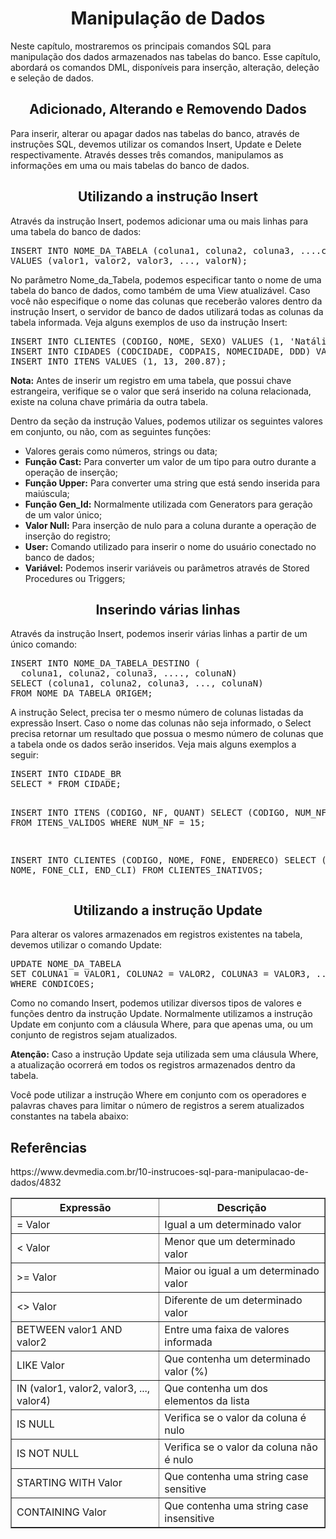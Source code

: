 <h1 align="center">Manipulação de Dados</h1>
<p>Neste capítulo, mostraremos os principais comandos SQL para manipulação dos dados armazenados nas tabelas do banco. Esse capítulo, abordará os comandos DML, disponíveis para inserção, alteração, deleção e seleção de dados.</p>
<h2 align="center">Adicionado, Alterando e Removendo Dados</h2>
<p>Para inserir, alterar ou apagar dados nas tabelas do banco, através de instruções SQL, devemos utilizar os comandos Insert, Update e Delete respectivamente. Através desses três comandos, manipulamos as informações em uma ou mais tabelas do banco de dados.</p>
<h2 align="center">Utilizando a instrução Insert</h2>
<p>Através da instrução Insert, podemos adicionar uma ou mais linhas para uma tabela do banco de dados:</p>
<pre>
INSERT INTO NOME_DA_TABELA (coluna1, coluna2, coluna3, ....colunaN)
VALUES (valor1, valor2, valor3, ..., valorN);
</pre>
<p>No parâmetro Nome_da_Tabela, podemos especificar tanto o nome de uma tabela do banco de dados, como também de uma View atualizável. Caso você não especifique o nome das colunas que receberão valores dentro da instrução Insert, o servidor de banco de dados utilizará todas as colunas da tabela informada. Veja alguns exemplos de uso da instrução Insert:</p>
<pre>
INSERT INTO CLIENTES (CODIGO, NOME, SEXO) VALUES (1, 'Natália da Silva', 'F');
INSERT INTO CIDADES (CODCIDADE, CODPAIS, NOMECIDADE, DDD) VALUES (4, 55, 'Curitiba', '31');
INSERT INTO ITENS VALUES (1, 13, 200.87);
</pre>
<p><b>Nota:</b> Antes de inserir um registro em uma tabela, que possui chave estrangeira, verifique se o valor que será inserido na coluna relacionada, existe na coluna chave primária da outra tabela.</p>
<p>Dentro da seção da instrução Values, podemos utilizar os seguintes valores em conjunto, ou não, com as seguintes funções:</p>
<ul>
  <li>Valores gerais como números, strings ou data;</li>
  <li><b>Função Cast:</b> Para converter um valor de um tipo para outro durante a operação de inserção;</li>
  <li><b>Função Upper:</b> Para converter uma string que está sendo inserida para maiúscula;</li>
  <li><b>Função Gen_Id:</b> Normalmente utilizada com Generators para geração de um valor único;</li>
  <li><b>Valor Null:</b> Para inserção de nulo para a coluna durante a operação de inserção do registro;</li>
  <li><b>User:</b> Comando utilizado para inserir o nome do usuário conectado no banco de dados;</li>
  <li><b>Variável:</b> Podemos inserir variáveis ou parâmetros através de Stored Procedures ou Triggers;</li>
</ul>
<h2 align="center">Inserindo várias linhas</h2>
<p>Através da instrução Insert, podemos inserir várias linhas a partir de um único comando:</p>
<pre>
INSERT INTO NOME_DA_TABELA_DESTINO (
&emsp;&emsp;coluna1, coluna2, coluna3, ...., colunaN)
SELECT (coluna1, coluna2, coluna3, ..., colunaN)
FROM NOME_DA_TABELA_ORIGEM;
</pre>
<p>A instrução Select, precisa ter o mesmo número de colunas listadas da expressão Insert. Caso o nome das colunas não seja informado, o Select precisa retornar um resultado que possua o mesmo número de colunas que a tabela onde os dados serão inseridos. Veja mais alguns exemplos a seguir:</p>
<pre>
INSERT INTO CIDADE_BR
SELECT * FROM CIDADE;

INSERT INTO ITENS (CODIGO, NF, QUANT)
SELECT (CODIGO, NUM_NF, QUANT)
FROM ITENS_VALIDOS
WHERE NUM_NF = 15;

INSERT INTO CLIENTES (CODIGO, NOME, FONE, ENDERECO)
SELECT (COD_CLI, NOME, FONE_CLI, END_CLI)
FROM CLIENTES_INATIVOS;
</pre>
<h2 align="center">Utilizando a instrução Update</h2>
<p>Para alterar os valores armazenados em registros existentes na tabela, devemos utilizar o comando Update:</p>
<pre>
UPDATE NOME_DA_TABELA
SET COLUNA1 = VALOR1, COLUNA2 = VALOR2, COLUNA3 = VALOR3, ...., COLUNAN = VALORN
WHERE CONDICOES;
</pre>
<p>Como no comando Insert, podemos utilizar diversos tipos de valores e funções dentro da instrução Update. Normalmente utilizamos a instrução Update em conjunto com a cláusula Where, para que apenas uma, ou um conjunto de registros sejam atualizados.</p>
<p><b>Atenção:</b> Caso a instrução Update seja utilizada sem uma cláusula Where, a atualização ocorrerá em todos os registros armazenados dentro da tabela.</p>
<p>Você pode utilizar a instrução Where em conjunto com os operadores e palavras chaves para limitar o número de registros a serem atualizados constantes na tabela abaixo:</p>
<table border="1">
<thead>
    <tr>
        <th>Expressão</th>
        <th>Descrição</th>
    </tr>
</thead>
<tbody>
    <tr>
        <td>= Valor</td>
        <td>Igual a um determinado valor</td>
    </tr>
    <tr>
        <td>&lt; Valor</td>
        <td>Menor que um determinado valor</td>
    </tr>
    <tr>
        <td>>= Valor</td>
        <td>Maior ou igual a um determinado valor</td>
    </tr>
    <tr>
        <td>&lt;&gt; Valor</td>
        <td>Diferente de um determinado valor</td>
    </tr>
    <tr>
        <td>BETWEEN valor1 AND valor2</td>
        <td>Entre uma faixa de valores informada</td>
    </tr>
    <tr>
        <td>LIKE Valor</td>
        <td>Que contenha um determinado valor (%)</td>
    </tr>
    <tr>
        <td>IN (valor1, valor2, valor3, ..., valor4)</td>
        <td>Que contenha um dos elementos da lista</td>
    </tr>
    <tr>
        <td>IS NULL</td>
        <td>Verifica se o valor da coluna é nulo</td>
    </tr>
    <tr>
        <td>IS NOT NULL</td>
        <td>Verifica se o valor da coluna não é nulo</td>
    </tr>
    <tr>
        <td>STARTING WITH Valor</td>
        <td>Que contenha uma string case sensitive</td>
    </tr>
    <tr>
        <td>CONTAINING Valor</td>
        <td>Que contenha uma string case insensitive</td>
    </tr>
</tbody>
<h2>Referências</h2>
<p>https://www.devmedia.com.br/10-instrucoes-sql-para-manipulacao-de-dados/4832</p>
